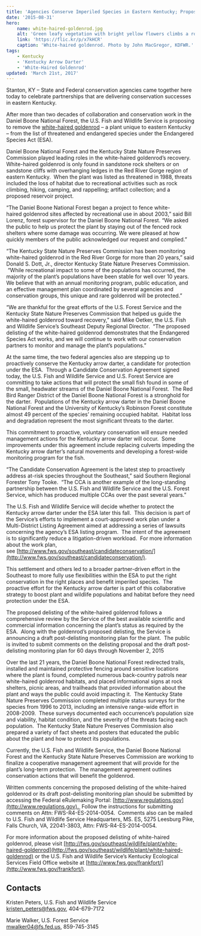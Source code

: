 ```yaml
---
title: 'Agencies Conserve Imperiled Species in Eastern Kentucky; Propose delisting for one plant, and positive steps for a darter'
date: '2015-08-31'
hero:
    name: white-haired-goldenrod.jpg
    alt: 'Green leafy vegetation with bright yellow flowers climbs a rock face.'
    link: 'https://flic.kr/p/x7kHCR'
    caption: 'White-haired goldenrod. Photo by John MacGregor, KDFWR.'
tags:
    - Kentucky
    - 'Kentucky Arrow Darter'
    - 'White-Haired Goldenrod'
updated: 'March 21st, 2017'
---
```


Stanton, KY – State and Federal conservation agencies came together here today to celebrate partnerships that are delivering conservation successes in eastern Kentucky. 

After more than two decades of collaboration and conservation work in the Daniel Boone National Forest, the U.S. Fish and Wildlife Service is proposing to remove the [white-haired goldenrod](http://fws.gov/southeast/wildlife/plant/white-haired-goldenrod) – a plant unique to eastern Kentucky – from the list of threatened and endangered species under the Endangered Species Act (ESA).

Daniel Boone National Forest and the Kentucky State Nature Preserves Commission played leading roles in the white-haired goldenrod’s recovery.  White-haired goldenrod is only found in sandstone rock shelters or on sandstone cliffs with overhanging ledges in the Red River Gorge region of eastern Kentucky.  When the plant was listed as threatened in 1988, threats included the loss of habitat due to recreational activities such as rock climbing, hiking, camping, and rappelling; artifact collection; and a proposed reservoir project.

“The Daniel Boone National Forest began a project to fence white-haired goldenrod sites affected by recreational use in about 2003,” said Bill Lorenz, forest supervisor for the Daniel Boone National Forest. “We asked the public to help us protect the plant by staying out of the fenced rock shelters where some damage was occurring. We were pleased at how quickly members of the public acknowledged our request and complied.”

“The Kentucky State Nature Preserves Commission has been monitoring white-haired goldenrod in the Red River Gorge for more than 20 years,” said Donald S. Dott, Jr., director Kentucky State Nature Preserves Commission.  “While recreational impact to some of the populations has occurred, the majority of the plant’s populations have been stable for well over 10 years. We believe that with an annual monitoring program, public education, and an effective management plan coordinated by several agencies and conservation groups, this unique and rare goldenrod will be protected.” 

“We are thankful for the great efforts of the U.S. Forest Service and the Kentucky State Nature Preserves Commission that helped us guide the white-haired goldenrod toward recovery,” said Mike Oetker, the U.S. Fish and Wildlife Service’s Southeast Deputy Regional Director.  “The proposed delisting of the white-haired goldenrod demonstrates that the Endangered Species Act works, and we will continue to work with our conservation partners to monitor and manage the plant’s populations.”

At the same time, the two federal agencies also are stepping up to proactively conserve the Kentucky arrow darter, a candidate for protection under the ESA.  Through a Candidate Conservation Agreement signed today, the U.S. Fish and Wildlife Service and U.S. Forest Service are committing to take actions that will protect the small fish found in some of the small, headwater streams of the Daniel Boone National Forest.  The Red Bird Ranger District of the Daniel Boone National Forest is a stronghold for the darter.  Populations of the Kentucky arrow darter in the Daniel Boone National Forest and the University of Kentucky’s Robinson Forest constitute almost 49 percent of the species’ remaining occupied habitat.  Habitat loss and degradation represent the most significant threats to the darter.

This commitment to proactive, voluntary conservation will ensure needed management actions for the Kentucky arrow darter will occur.  Some improvements under this agreement include replacing culverts impeding the Kentucky arrow darter’s natural movements and developing a forest-wide monitoring program for the fish.

“The Candidate Conservation Agreement is the latest step to proactively address at-risk species throughout the Southeast,” said Southern Regional Forester Tony Tooke.  “The CCA is another example of the long-standing partnership between the U.S. Fish and Wildlife Service and the U.S. Forest Service, which has produced multiple CCAs over the past several years.”

The U.S. Fish and Wildlife Service will decide whether to protect the Kentucky arrow darter under the ESA later this fall.  This decision is part of the Service’s efforts to implement a court-approved work plan under a Multi-District Listing Agreement aimed at addressing a series of lawsuits concerning the agency’s ESA listing program.  The intent of the agreement is to significantly reduce a litigation-driven workload.  For more information about the work plan, see [http://www.fws.gov/southeast/candidateconservation/](http://www.fws.gov/southeast/candidateconservation/).

This settlement and others led to a broader partner-driven effort in the Southeast to more fully use flexibilities within the ESA to put the right conservation in the right places and benefit imperiled species.  The proactive effort for the Kentucky arrow darter is part of this collaborative strategy to boost plant and wildlife populations and habitat before they need protection under the ESA. 

The proposed delisting of the white-haired goldenrod follows a comprehensive review by the Service of the best available scientific and commercial information concerning the plant’s status as required by the ESA.  Along with the goldenrod’s proposed delisting, the Service is announcing a draft post-delisting monitoring plan for the plant.  The public is invited to submit comments on the delisting proposal and the draft post-delisting monitoring plan for 60 days through November 2, 2015

Over the last 21 years, the Daniel Boone National Forest redirected trails, installed and maintained protective fencing around sensitive locations where the plant is found, completed numerous back-country patrols near white-haired goldenrod habitats, and placed informational signs at rock shelters, picnic areas, and trailheads that provided information about the plant and ways the public could avoid impacting it.  The Kentucky State Nature Preserves Commission completed multiple status surveys for the species from 1996 to 2013, including an intensive range-wide effort in 2008-2009.  These surveys documented each occurrence’s population size and viability, habitat condition, and the severity of the threats facing each population.  The Kentucky State Nature Preserves Commission also prepared a variety of fact sheets and posters that educated the public about the plant and how to protect its populations.

Currently, the U.S. Fish and Wildlife Service, the Daniel Boone National Forest and the Kentucky State Nature Preserves Commission are working to finalize a cooperative management agreement that will provide for the plant’s long-term protection.  The management agreement outlines conservation actions that will benefit the goldenrod.

Written comments concerning the proposed delisting of the white-haired goldenrod or its draft post-delisting monitoring plan should be submitted by accessing the Federal eRulemaking Portal: [http://www.regulations.gov](http://www.regulations.gov).  Follow the instructions for submitting comments on Attn: FWS-R4-ES-2014-0054.  Comments also can be mailed to U.S. Fish and Wildlife Service Headquarters, MS. ES, 5275 Leesburg Pike, Falls Church, VA, 22041-3803, Attn: FWS-R4-ES-2014-0054.

For more information about the proposed delisting of white-haired goldenrod, please visit [http://fws.gov/southeast/wildlife/plant/white-haired-goldenrod](http://fws.gov/southeast/wildlife/plant/white-haired-goldenrod) or the U.S. Fish and Wildlife Service’s Kentucky Ecological Services Field Office website at [http://www.fws.gov/frankfort/](http://www.fws.gov/frankfort/).

## Contacts

Kristen Peters, U.S. Fish and Wildlife Service  
kristen_peters@fws.gov, 404-679-7172 

Marie Walker, U.S. Forest Service  
mwalker04@fs.fed.us, 859-745-3145
